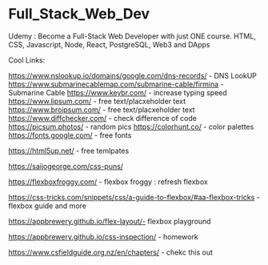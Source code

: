 # Full_Stack_Web_Dev
Udemy : Become a Full-Stack Web Developer with just ONE course. HTML, CSS, Javascript, Node, React, PostgreSQL, Web3 and DApps


Cool Links:

https://www.nslookup.io/domains/google.com/dns-records/ - DNS LookUP
https://www.submarinecablemap.com/submarine-cable/firmina - Submarine Cable
https://www.keybr.com/ - increase typing speed
https://www.lipsum.com/ - free text/placxeholder text
https://www.broipsum.com/ - free text/placxeholder text
https://www.diffchecker.com/ - check difference of code
https://picsum.photos/ - random pics
https://colorhunt.co/ - color palettes
https://fonts.google.com/ - free fonts

https://html5up.net/ - free temlpates

https://saijogeorge.com/css-puns/

https://flexboxfroggy.com/ - flexbox froggy : refresh flexbox

https://css-tricks.com/snippets/css/a-guide-to-flexbox/#aa-flexbox-tricks - flexbox guide and more

https://appbrewery.github.io/flex-layout/- flexbox playground

https://appbrewery.github.io/css-inspection/ - homework

https://www.csfieldguide.org.nz/en/chapters/ - chekc this out











